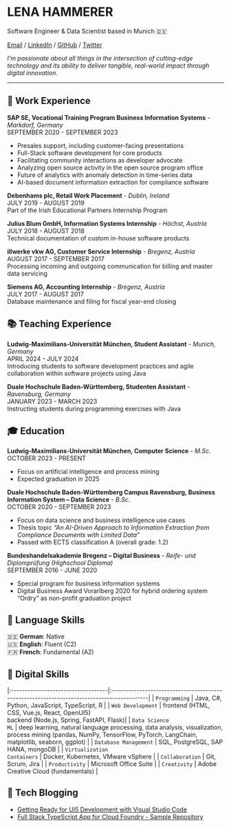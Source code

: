# LENA HAMMERER

Software Engineer & Data Scientist based in Munich 🇩🇪

[Email](mailto:contact@lenahammerer.com) / [LinkedIn](https://www.linkedin.com/in/lena-hammerer/) / [GitHub](https://github.com/OhItsLena/) / [Twitter](https://twitter.com/lena_hammerer)

*I’m passionate about all things in the intersection of cutting-edge technology and its ability to deliver tangible, real-world impact through digital innovation.*

---


## 📌 Work Experience
**SAP SE, Vocational Training Program Business Information Systems** *- Markdorf, Germany* <br>
SEPTEMBER 2020 - SEPTEMBER 2023
- Presales support, including customer-facing presentations
- Full-Stack software development for core products
- Facilitating community interactions as developer advocate
- Analyzing open source activity in the open source program office 
- Future of analytics with anomaly detection in time-series data
- AI-based document information extraction for compliance software

**Debenhams plc, Retail Work Placement** *- Dublin, Ireland* <br>
JULY 2019 - AUGUST 2019 <br>
Part of the Irish Educational Partners Internship Program 

**Julius Blum GmbH, Information Systems Internship** *- Höchst, Austria* <br>
JULY 2018 - AUGUST 2018 <br>
Technical documentation of custom in-house software products

**illwerke vkw AG, Customer Service Internship** *- Bregenz, Austria* <br>
AUGUST 2017 - SEPTEMBER 2017 <br>
Processing incoming and outgoing communication for billing and master data servicing

**Siemens AG, Accounting Internship** *- Bregenz, Austria* <br>
JULY 2017 - AUGUST 2017 <br>
Database maintenance and filing for fiscal year-end closing

## 📚 Teaching Experience
**Ludwig-Maximilians-Universität München, Student Assistant** *- Munich, Germany* <br>
APRIL 2024 - JULY 2024 <br>
Introducing students to software development practices and agile collaboration within software projects using Java

**Duale Hochschule Baden-Württemberg, Studenten Assistant** *- Ravensburg, Germany* <br>
JANUARY 2023 - MARCH 2023 <br>
Instructing students during programming exercises with Java


## 🎓 Education
**Ludwig-Maximilians-Universität München, Computer Science** *- M.Sc.* <br>
OCTOBER 2023 - PRESENT
- Focus on artificial intelligence and process mining
- Expected graduation in 2025

**Duale Hochschule Baden-Württemberg Campus Ravensburg, Business Information System – Data Science** *- B.Sc.* <br>
OCTOBER 2020 - SEPTEMBER 2023
- Focus on data science and business intelligence use cases
- Thesis topic _“An AI-Driven Approach to Information Extraction from Compliance Documents with Limited Data”_
- Passed with ECTS classification A (overall grade: 1.2)

**Bundeshandelsakademie Bregenz – Digital Business** *- 
Reife- und Diplomprüfung (Highschool Diploma)* <br>
SEPTEMBER 2016 - JUNE 2020
- Special program for business information systems
- Digital Business Award Vorarlberg 2020 for hybrid ordering system “Ordry” as non-profit graduation project 


## 💬 Language Skills
🇩🇪 **German**: Native <br>
🇺🇸 **English**: Fluent (C2) <br>
🇫🇷 **French**: Fundamental (A2)

## 🤖 Digital Skills

|:-----------------------------------|:-------------------------------------------------------------------------------------------|
| `Programming`                      | Java, C#, Python, JavaScript, TypeScript, R                                                |
| `Web Development`                  | frontend (HTML, CSS, Vue.js, React, OpenUI5) <br> backend (Node.js, Spring, FastAPI, Flask)|
| `Data Science` <br> `ML`           | deep learning, natural language processing, data analysis, visualization, process mining (pandas, NumPy, TensorFlow, PyTorch, LangChain, matplotlib, seaborn, ggplot) |
| `Database Management`              | SQL, PostgreSQL, SAP HANA, mongoDB                                                         |
| `Virtualization` <br> `Containers` | Docker, Kubernetes, VMware vSphere                                                         |
| `Collaboration`                    | Git, Scrum, Jira                                                                           |
| `Productivity`                     | Microsoft Office Suite                                                                     |
| `Creativity`                       | Adobe Creative Cloud (fundamentals)                                                        |

## 🔗 Tech Blogging
- [Getting Ready for UI5 Development with Visual Studio Code](https://community.sap.com/t5/technology-blogs-by-sap/getting-ready-for-ui5-development-with-visual-studio-code/ba-p/13498045)
- [Full Stack TypeScript App for Cloud Foundry - Sample Repository](https://community.sap.com/t5/technology-blogs-by-sap/full-stack-typescript-app-for-cloud-foundry-sample-repository/ba-p/13522081)